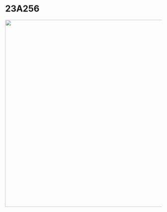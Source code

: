 # 23A256


<img align="left" width="600" height="600" src="https://github.com/josimarpereiraleite/23A256/blob/main/Images/0%2C0%2C0.png"><br />
<br /><br /><br /><br /><br /><br /><br /><br /><br /><br /><br /><br /><br /><br /><br /><br /><br />
<br /><br /><br /><br /><br /><br /><br /><br />
